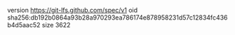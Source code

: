 version https://git-lfs.github.com/spec/v1
oid sha256:db192b0864a93b28a970293ea786174e878958231d57c12834fc436b4d5aac52
size 3622
